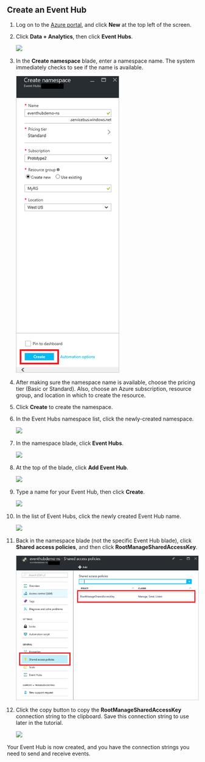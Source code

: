 ## Create an Event Hub

1. Log on to the [Azure portal][], and click **New** at the top left of the screen.

2. Click **Data + Analytics**, then click **Event Hubs**.

	![][9]

3. In the **Create namespace** blade, enter a namespace name. The system immediately checks to see if the name is available.

	![](./media/event-hubs-create-event-hub/create-event-hub1.png)

4. After making sure the namespace name is available, choose the pricing tier (Basic or Standard). Also, choose an Azure subscription, resource group, and location in which to create the resource. 

2. Click **Create** to create the namespace.

6. In the Event Hubs namespace list, click the newly-created namespace.

	![][2]

7. In the namespace blade, click **Event Hubs**.

	![][3]

8. At the top of the blade, click **Add Event Hub**.

	![][4]

3. Type a name for your Event Hub, then click **Create**.

	![][5]

4. In the list of Event Hubs, click the newly created Event Hub name. 

	![][6]

5. Back in the namespace blade (not the specific Event Hub blade), click **Shared access policies**, and then click **RootManageSharedAccessKey**.

	![](./media/event-hubs-create-event-hub/create-event-hub7.png)

5. Click the copy button to copy the **RootManageSharedAccessKey** connection string to the clipboard. Save this connection string to use later in the tutorial.

	![][8]

Your Event Hub is now created, and you have the connection strings you need to send and receive events.

[2]: ./media/event-hubs-create-event-hub/create-event-hub2.png
[3]: ./media/event-hubs-create-event-hub/create-event-hub3.png
[4]: ./media/event-hubs-create-event-hub/create-event-hub4.png
[5]: ./media/event-hubs-create-event-hub/create-event-hub5.png
[6]: ./media/event-hubs-create-event-hub/create-event-hub6.png
[8]: ./media/event-hubs-create-event-hub/create-event-hub8.png
[9]: ./media/event-hubs-create-event-hub/create-event-hub9.png

[Azure portal]: https://portal.azure.com/